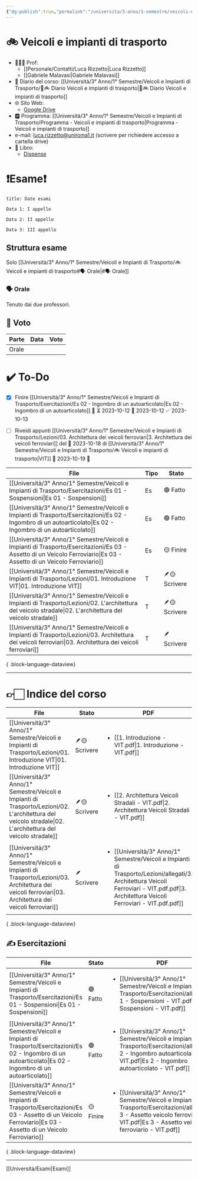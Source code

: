 ```yaml
---
{"dg-publish":true,"permalink":"/universita/3-anno/1-semestre/veicoli-e-impianti-di-trasporto/veicoli-e-impianti-di-trasporto/"}
---
```





# 🚲 Veicoli e impianti di trasporto

- 🧑🏻‍🏫 Prof:
	- [[Personale/Contatti/Luca Rizzetto\|Luca Rizzetto]]
	- [[Gabriele Malavasi\|Gabriele Malavasi]]
- 📔 Diario del corso: [[Università/3° Anno/1° Semestre/Veicoli e Impianti di Trasporto/📔🚲 Diario Veicoli e impianti di trasporto\|📔🚲 Diario Veicoli e impianti di trasporto]]
- 🌐 Sito Web: 
	- [Google Drive](https://drive.google.com/drive/folders/0B9YbM1jwvC20fjFTU09PQzd1WlF6S3RabTdIMXdmOWtYS2djUWpWamZNcUkyR1Z2ZldZVGs?resourcekey=0-IJhykxULcCpLnpTG0pmHLg)
- 🅿️ Programma: [[Università/3° Anno/1° Semestre/Veicoli e Impianti di Trasporto/Programma - Veicoli e impianti di trasporto\|Programma - Veicoli e impianti di trasporto]]
- e-mail: luca.rizzetto@uniroma1.it (scrivere per richiedere accesso a cartella drive)
- 📖 Libro: 
	- [Dispense](https://drive.google.com/drive/folders/0B9YbM1jwvC20fjFTU09PQzd1WlF6S3RabTdIMXdmOWtYS2djUWpWamZNcUkyR1Z2ZldZVGs?resourcekey=0-IJhykxULcCpLnpTG0pmHLg)


# ❗️Esame❗️

```ad-attention
title: Date esami

Data 1: I appello

Data 2: II appello

Data 3: III appello

```

## Struttura esame

Solo [[Università/3° Anno/1° Semestre/Veicoli e Impianti di Trasporto/🚲 Veicoli e impianti di trasporto#🗣 Orale\|#🗣 Orale]]

### 🗣 Orale 

Tenuto dai due professori. 

## 💯 Voto

| Parte | Data | Voto |
| ----- | ---- | ---- |
| Orale |      |      |




# ✔️ To-Do

- [x] Finire [[Università/3° Anno/1° Semestre/Veicoli e Impianti di Trasporto/Esercitazioni/Es 02 - Ingombro di un autoarticolato\|Es 02 - Ingombro di un autoarticolato]] 🔼 ⏳ 2023-10-12 📅 2023-10-12 ✅ 2023-10-13
- [ ] Riveidi appunti [[Università/3° Anno/1° Semestre/Veicoli e Impianti di Trasporto/Lezioni/03. Architettura dei veicoli ferroviari\|3. Architettura dei veicoli ferroviari]] del 🛫 2023-10-18 di [[Università/3° Anno/1° Semestre/Veicoli e Impianti di Trasporto/🚲 Veicoli e impianti di trasporto\|VIT]] 📅 2023-10-19 🔼 


| File                                                                                                                                                                     | Tipo | Stato         |
| ------------------------------------------------------------------------------------------------------------------------------------------------------------------------ | ---- | ------------- |
| [[Università/3° Anno/1° Semestre/Veicoli e Impianti di Trasporto/Esercitazioni/Es 01 - Sospensioni\|Es 01 - Sospensioni]]                                             | Es   | 🟢 Fatto      |
| [[Università/3° Anno/1° Semestre/Veicoli e Impianti di Trasporto/Esercitazioni/Es 02 - Ingombro di un autoarticolato\|Es 02 - Ingombro di un autoarticolato]]         | Es   | 🟢 Fatto      |
| [[Università/3° Anno/1° Semestre/Veicoli e Impianti di Trasporto/Esercitazioni/Es 03 - Assetto di un Veicolo Ferroviario\|Es 03 - Assetto di un Veicolo Ferroviario]] | Es   | 🟡 Finire     |
| [[Università/3° Anno/1° Semestre/Veicoli e Impianti di Trasporto/Lezioni/01. Introduzione VIT\|01. Introduzione VIT]]                                                 | T    | 🪶🟡 Scrivere |
| [[Università/3° Anno/1° Semestre/Veicoli e Impianti di Trasporto/Lezioni/02. L'architettura del veicolo stradale\|02. L'architettura del veicolo stradale]]           | T    | 🪶🟡 Scrivere |
| [[Università/3° Anno/1° Semestre/Veicoli e Impianti di Trasporto/Lezioni/03. Architettura dei veicoli ferroviari\|03. Architettura dei veicoli ferroviari]]           | T    | 🪶 Scrivere   |

{ .block-language-dataview}


___


# 👉🏻 Indice del corso

| File                                                                                                                                                           | Stato         | PDF                                                                                                                                                                                                       |
| -------------------------------------------------------------------------------------------------------------------------------------------------------------- | ------------- | --------------------------------------------------------------------------------------------------------------------------------------------------------------------------------------------------------- |
| [[Università/3° Anno/1° Semestre/Veicoli e Impianti di Trasporto/Lezioni/01. Introduzione VIT\|01. Introduzione VIT]]                                       | 🪶🟡 Scrivere | <ul><li>[[1. Introduzione - VIT.pdf\\|1. Introduzione - VIT.pdf]]</li></ul>                                                                                                                               |
| [[Università/3° Anno/1° Semestre/Veicoli e Impianti di Trasporto/Lezioni/02. L'architettura del veicolo stradale\|02. L'architettura del veicolo stradale]] | 🪶🟡 Scrivere | <ul><li>[[2. Architettura Veicoli Stradali - VIT.pdf\\|2. Architettura Veicoli Stradali - VIT.pdf]]</li></ul>                                                                                             |
| [[Università/3° Anno/1° Semestre/Veicoli e Impianti di Trasporto/Lezioni/03. Architettura dei veicoli ferroviari\|03. Architettura dei veicoli ferroviari]] | 🪶 Scrivere   | <ul><li>[[Università/3° Anno/1° Semestre/Veicoli e Impianti di Trasporto/Lezioni/allegati/3. Architettura Veicoli Ferroviari - VIT.pdf.pdf\\|3. Architettura Veicoli Ferroviari - VIT.pdf.pdf]]</li></ul> |

{ .block-language-dataview}


## ✍️ Esercitazioni

| File                                                                                                                                                                     | Stato     | PDF                                                                                                                                                                                                     |
| ------------------------------------------------------------------------------------------------------------------------------------------------------------------------ | --------- | ------------------------------------------------------------------------------------------------------------------------------------------------------------------------------------------------------- |
| [[Università/3° Anno/1° Semestre/Veicoli e Impianti di Trasporto/Esercitazioni/Es 01 - Sospensioni\|Es 01 - Sospensioni]]                                             | 🟢 Fatto  | <ul><li>[[Università/3° Anno/1° Semestre/Veicoli e Impianti di Trasporto/Esercitazioni/allegati/Es 1 - Sospensioni - VIT.pdf\\|Es 1 - Sospensioni - VIT.pdf]]</li></ul>                                 |
| [[Università/3° Anno/1° Semestre/Veicoli e Impianti di Trasporto/Esercitazioni/Es 02 - Ingombro di un autoarticolato\|Es 02 - Ingombro di un autoarticolato]]         | 🟢 Fatto  | <ul><li>[[Università/3° Anno/1° Semestre/Veicoli e Impianti di Trasporto/Esercitazioni/allegati/Es 2 - Ingombro autoarticolato - VIT.pdf\\|Es 2 - Ingombro autoarticolato - VIT.pdf]]</li></ul>         |
| [[Università/3° Anno/1° Semestre/Veicoli e Impianti di Trasporto/Esercitazioni/Es 03 - Assetto di un Veicolo Ferroviario\|Es 03 - Assetto di un Veicolo Ferroviario]] | 🟡 Finire | <ul><li>[[Università/3° Anno/1° Semestre/Veicoli e Impianti di Trasporto/Esercitazioni/allegati/Es 3 - Assetto veicolo ferroviario - VIT.pdf\\|Es 3 - Assetto veicolo ferroviario - VIT.pdf]]</li></ul> |

{ .block-language-dataview}







___
[[Università/Esami\|Esami]]
